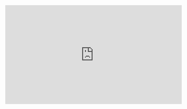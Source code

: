 <iframe width="560" height="315" src="https://www.youtube.com/embed/WJxG7TEVdSM" title="YouTube video player" frameborder="0" allow="accelerometer; autoplay; clipboard-write; encrypted-media; gyroscope; picture-in-picture" allowfullscreen></iframe>